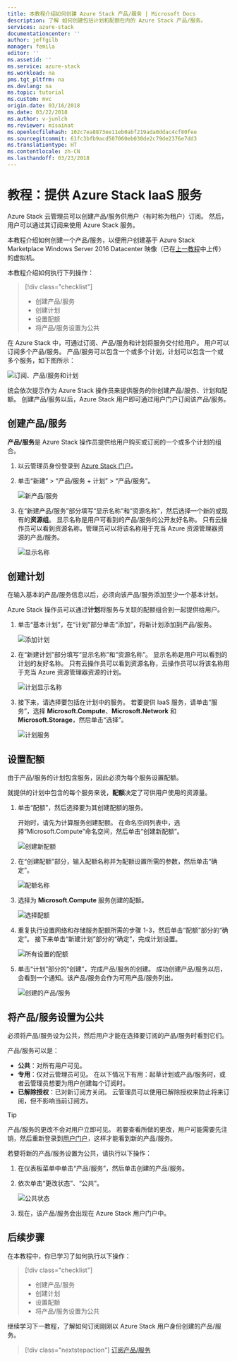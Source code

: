 ```yaml
---
title: 本教程介绍如何创建 Azure Stack 产品/服务 | Microsoft Docs
description: 了解 如何创建包括计划和配额在内的 Azure Stack 产品/服务。
services: azure-stack
documentationcenter: ''
author: jeffgilb
manager: femila
editor: ''
ms.assetid: ''
ms.service: azure-stack
ms.workload: na
pms.tgt_pltfrm: na
ms.devlang: na
ms.topic: tutorial
ms.custom: mvc
origin.date: 03/16/2018
ms.date: 03/22/2018
ms.author: v-junlch
ms.reviewer: misainat
ms.openlocfilehash: 102c7ea8873ee11eb0abf219ada0ddac4cf80fee
ms.sourcegitcommit: 61fc3bfb9acd507060eb030de2c79de2376e7dd3
ms.translationtype: HT
ms.contentlocale: zh-CN
ms.lasthandoff: 03/23/2018
---
```

# <a name="tutorial-offer-azure-stack-iaas-services"></a>教程：提供 Azure Stack IaaS 服务
Azure Stack 云管理员可以创建产品/服务供用户（有时称为租户）订阅。 然后，用户可以通过其订阅来使用 Azure Stack 服务。

本教程介绍如何创建一个产品/服务，以便用户创建基于 Azure Stack Marketplace Windows Server 2016 Datacenter 映像（已在[上一教程](asdk-marketplace-item.md)中上传）的虚拟机。

本教程介绍如何执行下列操作：

> [!div class="checklist"]
> * 创建产品/服务
> * 创建计划
> * 设置配额
> * 将产品/服务设置为公共

在 Azure Stack 中，可通过订阅、产品/服务和计划将服务交付给用户。 用户可以订阅多个产品/服务。 产品/服务可以包含一个或多个计划，计划可以包含一个或多个服务，如下图所示：

![订阅、产品/服务和计划](./media/asdk-offer-services/sop.png)

统会依次提示作为 Azure Stack 操作员来提供服务的你创建产品/服务、计划和配额。 创建产品/服务以后，Azure Stack 用户即可通过用户门户订阅该产品/服务。

## <a name="create-an-offer"></a>创建产品/服务
**产品/服务**是 Azure Stack 操作员提供给用户购买或订阅的一个或多个计划的组合。

1. 以云管理员身份登录到 [Azure Stack 门户](https://adminportal.local.azurestack.external)。

2. 单击“新建” > “产品/服务 + 计划” > “产品/服务”。

   ![新产品/服务](./media/asdk-offer-services/new-offer.png)

2. 在“新建产品/服务”部分填写“显示名称”和“资源名称”，然后选择一个新的或现有的**资源组**。 显示名称是用户可看到的产品/服务的公开友好名称。 只有云操作员可以看到资源名称，管理员可以将该名称用于充当 Azure 资源管理器资源的产品/服务。

   ![显示名称](./media/asdk-offer-services/offer-display-name.png)


## <a name="create-a-plan"></a>创建计划
在输入基本的产品/服务信息以后，必须向该产品/服务添加至少一个基本计划。 

Azure Stack 操作员可以通过**计划**将服务与关联的配额组合到一起提供给用户。

1. 单击“基本计划”，在“计划”部分单击“添加”，将新计划添加到产品/服务。

   ![添加计划](./media/asdk-offer-services/new-plan.png)

2. 在“新建计划”部分填写“显示名称”和“资源名称”。 显示名称是用户可以看到的计划的友好名称。 只有云操作员可以看到资源名称，云操作员可以将该名称用于充当 Azure 资源管理器资源的计划。

   ![计划显示名称](./media/asdk-offer-services/plan-display-name.png)

3. 接下来，请选择要包括在计划中的服务。 若要提供 IaaS 服务，请单击“服务”，选择 **Microsoft.Compute**、**Microsoft.Network** 和 **Microsoft.Storage**，然后单击“选择”。

   ![计划服务](./media/asdk-offer-services/select-services.png)


## <a name="set-quotas"></a>设置配额
由于产品/服务的计划包含服务，因此必须为每个服务设置配额。 

就提供的计划中包含的每个服务来说，**配额**决定了可供用户使用的资源量。

1. 单击“配额”，然后选择要为其创建配额的服务。 

   开始时，请先为计算服务创建配额。 在命名空间列表中，选择“Microsoft.Compute”命名空间，然后单击“创建新配额”。
   
   ![创建新配额](./media/asdk-offer-services/create-quota.png)

2. 在“创建配额”部分，输入配额名称并为配额设置所需的参数，然后单击“确定”。

   ![配额名称](./media/asdk-offer-services/quota-properties.png)

3. 选择为 **Microsoft.Compute** 服务创建的配额。

   ![选择配额](./media/asdk-offer-services/set-quota.png)

4. 重复执行设置网络和存储服务配额所需的步骤 1-3，然后单击“配额”部分的“确定”。 接下来单击“新建计划”部分的“确定”，完成计划设置。 

   ![所有设置的配额](./media/asdk-offer-services/all-quotas-set.png)

5. 单击“计划”部分的“创建”，完成产品/服务的创建。 成功创建产品/服务以后，会看到一个通知。该产品/服务会作为可用产品/服务列出。

   ![创建的产品/服务](./media/asdk-offer-services/offer-complete.png)

## <a name="set-offer-to-public"></a>将产品/服务设置为公共
必须将产品/服务设为公共，然后用户才能在选择要订阅的产品/服务时看到它们。 

产品/服务可以是：
- **公共**：对所有用户可见。
- **专用**：仅对云管理员可见。 在以下情况下有用：起草计划或产品/服务时，或者云管理员想要为用户创建每个订阅时。
- **已解除授权**：已对新订阅方关闭。 云管理员可以使用已解除授权来防止将来订阅，但不影响当前订阅方。

> [!TIP]
> 产品/服务的更改不会对用户立即可见。 若要查看所做的更改，用户可能需要先注销，然后重新登录到[用户门户](https://portal.local.azurestack.external)，这样才能看到新的产品/服务。

若要将新的产品/服务设置为公共，请执行以下操作： 

1. 在仪表板菜单中单击“产品/服务”，然后单击创建的产品/服务。

2. 依次单击“更改状态”、“公共”。

   ![公共状态](./media/asdk-offer-services/set-public.png)

3. 现在，该产品/服务会出现在 Azure Stack 用户门户中。

## <a name="next-steps"></a>后续步骤

在本教程中，你已学习了如何执行以下操作：

> [!div class="checklist"]
> * 创建产品/服务
> * 创建计划
> * 设置配额
> * 将产品/服务设置为公共

继续学习下一教程，了解如何订阅刚刚以 Azure Stack 用户身份创建的产品/服务。

> [!div class="nextstepaction"]
> [订阅产品/服务](asdk-subscribe-services.md)

